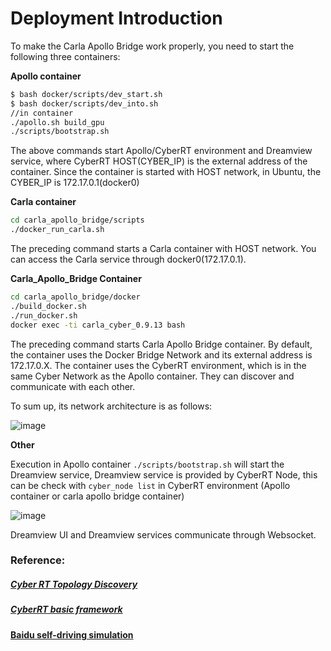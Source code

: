 # Deployment Introduction

To make the Carla Apollo Bridge work properly, you need to start the following three containers:

**Apollo container**

```bash
$ bash docker/scripts/dev_start.sh
$ bash docker/scripts/dev_into.sh
//in container
./apollo.sh build_gpu
./scripts/bootstrap.sh
```

The above commands start Apollo/CyberRT environment and Dreamview service, where CyberRT HOST(CYBER\_IP) is the external address of the container. Since the container is started with HOST network, in Ubuntu, the CYBER\_IP is 172.17.0.1(docker0)

**Carla container**

```bash
cd carla_apollo_bridge/scripts
./docker_run_carla.sh
```

The preceding command starts a Carla container with HOST network. You can access the Carla service through docker0(172.17.0.1).

**Carla\_Apollo\_Bridge Container**
```bash
cd carla_apollo_bridge/docker
./build_docker.sh
./run_docker.sh
docker exec -ti carla_cyber_0.9.13 bash
```
The preceding command starts Carla Apollo Bridge container. By default, the container uses the Docker Bridge Network and its external address is 172.17.0.X. The container uses the CyberRT environment, which is in the same Cyber Network as the Apollo container. They can discover and communicate with each other.

To sum up, its network architecture is as follows:

![image](https://alidocs.oss-cn-zhangjiakou.aliyuncs.com/res/XJ9LnWvpz0eZlvDe/img/dbc28719-8e19-4311-a9f4-01ceb490ba4a.png)

**Other**

Execution in Apollo container <code>./scripts/bootstrap.sh</code> will start the Dreamview service, Dreamview service is provided by CyberRT Node, this can be check with <code>cyber\_node list</code> in CyberRT environment (Apollo container or carla apollo bridge container)

![image](https://alidocs.oss-cn-zhangjiakou.aliyuncs.com/res/XJ9LnWvpz0eZlvDe/img/f172e57e-b22a-4a8c-b1f3-39ff0bf12a00.png)

Dreamview UI and Dreamview services communicate through Websocket.

### Reference:

##### [**Cyber RT Topology Discovery**](https://developer.baidu.com/article/detail.html?id=290450)

##### [**CyberRT basic framework**](https://zhuanlan.zhihu.com/p/479518561)

#### [**Baidu self-driving simulation**](https://zhuanlan.zhihu.com/p/398401943)